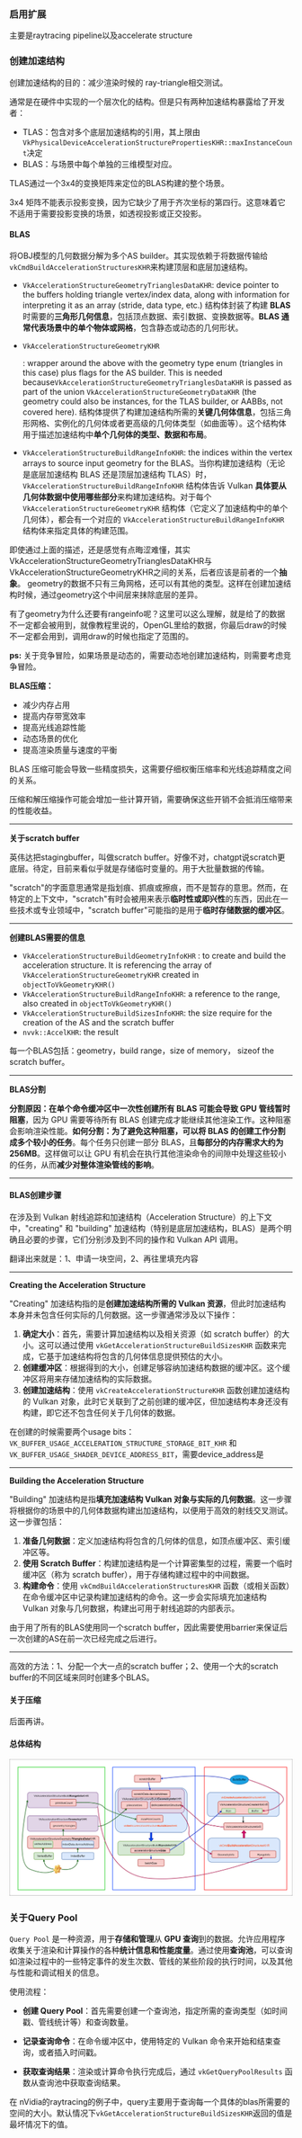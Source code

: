 ### 启用扩展

主要是raytracing pipeline以及accelerate structure



### 创建加速结构

创建加速结构的目的：减少渲染时候的 ray-triangle相交测试。

通常是在硬件中实现的一个层次化的结构。但是只有两种加速结构暴露给了开发者：

+ TLAS：包含对多个底层加速结构的引用，其上限由`VkPhysicalDeviceAccelerationStructurePropertiesKHR::maxInstanceCount`决定
+ BLAS：与场景中每个单独的三维模型对应。

TLAS通过一个3x4的变换矩阵来定位的BLAS构建的整个场景。

3x4 矩阵不能表示投影变换，因为它缺少了用于齐次坐标的第四行。这意味着它不适用于需要投影变换的场景，如透视投影或正交投影。



#### BLAS

将OBJ模型的几何数据分解为多个AS builder。其实现依赖于将数据传输给`vkCmdBuildAccelerationStructuresKHR`来构建顶层和底层加速结构。

- `VkAccelerationStructureGeometryTrianglesDataKHR`: device pointer to the buffers holding triangle vertex/index data, along with information for interpreting it as an array (stride, data type, etc.) 结构体封装了构建 **BLAS** 时需要的**三角形几何信息**，包括顶点数据、索引数据、变换数据等。**BLAS 通常代表场景中的单个物体或网格**，包含静态或动态的几何形状。

- `VkAccelerationStructureGeometryKHR`

  : wrapper around the above with the geometry type enum (triangles in this case) plus flags for the AS builder. This is needed because`VkAccelerationStructureGeometryTrianglesDataKHR` is passed as part of the union `VkAccelerationStructureGeometryDataKHR` (the geometry could also be instances, for the TLAS builder, or AABBs, not covered here). 结构体提供了构建加速结构所需的**关键几何体信息**，包括三角形网格、实例化的几何体或者更高级的几何体类型（如曲面等）。这个结构体用于描述加速结构中**单个几何体的类型、数据和布局**。

- `VkAccelerationStructureBuildRangeInfoKHR`: the indices within the vertex arrays to source input geometry for the BLAS。当你构建加速结构（无论是底层加速结构 BLAS 还是顶层加速结构 TLAS）时，`VkAccelerationStructureBuildRangeInfoKHR` 结构体告诉 Vulkan **具体要从几何体数据中使用哪些部分**来构建加速结构。对于每个 `VkAccelerationStructureGeometryKHR` 结构体（它定义了加速结构中的单个几何体），都会有一个对应的 `VkAccelerationStructureBuildRangeInfoKHR` 结构体来指定具体的构建范围。

即使通过上面的描述，还是感觉有点晦涩难懂，其实VkAccelerationStructureGeometryTrianglesDataKHR与VkAccelerationStructureGeometryKHR之间的关系，后者应该是前者的一个**抽象**。 geometry的数据不只有三角网格，还可以有其他的类型。这样在创建加速结构时候，通过geometry这个中间层来抹除底层的差异。

有了geometry为什么还要有rangeinfo呢？这里可以这么理解，就是给了的数据不一定都会被用到，就像教程里说的，OpenGL里给的数据，你最后draw的时候不一定都会用到，调用draw的时候也指定了范围的。

**ps:** 关于竞争冒险，如果场景是动态的，需要动态地创建加速结构，则需要考虑竞争冒险。

**BLAS压缩：**

+ 减少内存占用
+ 提高内存带宽效率
+ 提高光线追踪性能
+ 动态场景的优化
+ 提高渲染质量与速度的平衡

BLAS 压缩可能会导致一些精度损失，这需要仔细权衡压缩率和光线追踪精度之间的关系。

压缩和解压缩操作可能会增加一些计算开销，需要确保这些开销不会抵消压缩带来的性能收益。

---



**关于scratch buffer**

英伟达把stagingbuffer，叫做scratch buffer。好像不对，chatgpt说scratch更底层。待定，目前来看似乎就是存储临时变量的。用于大批量数据的传输。

"scratch"的字面意思通常是指划痕、抓痕或擦痕，而不是暂存的意思。然而，在特定的上下文中，"scratch"有时会被用来表示**临时性或即兴性**的东西，因此在一些技术或专业领域中，"scratch buffer"可能指的是用于**临时存储数据的缓冲区**。

---



**创建BLAS需要的信息**

+ `VkAccelerationStructureBuildGeometryInfoKHR` : to create and build the acceleration structure. It is referencing the array of `VkAccelerationStructureGeometryKHR` created in `objectToVkGeometryKHR()`
+ `VkAccelerationStructureBuildRangeInfoKHR`: a reference to the range, also created in `objectToVkGeometryKHR()`
+ `VkAccelerationStructureBuildSizesInfoKHR`: the size require for the creation of the AS and the scratch buffer
+ `nvvk::AccelKHR`: the result

每一个BLAS包括：geometry，build range，size of memory， sizeof the scratch buffer。

---



**BLAS分割**

**分割原因：**在单个命令缓冲区中一次性创建所有 BLAS 可能会**导致 GPU 管线暂时阻塞**，因为 GPU 需要等待所有 BLAS 创建完成才能继续其他渲染工作。这种阻塞会影响渲染性能。**如何分割：**为了避免这种阻塞，可以将 BLAS 的创建工作**分割成多个较小的任务**。每个任务只创建一部分 BLAS，且**每部分的内存需求大约为 256MB**。这样做可以让 GPU 有机会在执行其他渲染命令的间隙中处理这些较小的任务，从而**减少对整体渲染管线的影响**。

---



#### BLAS创建步骤

在涉及到 Vulkan 射线追踪和加速结构（Acceleration Structure）的上下文中，"creating" 和 "building" 加速结构（特别是底层加速结构，BLAS）是两个明确且必要的步骤，它们分别涉及到不同的操作和 Vulkan API 调用。

翻译出来就是：1、申请一块空间，2、再往里填充内容

---

**Creating the Acceleration Structure**

"Creating" 加速结构指的是**创建加速结构所需的 Vulkan 资源**，但此时加速结构本身并未包含任何实际的几何数据。这一步骤通常涉及以下操作：

1. **确定大小**：首先，需要计算加速结构以及相关资源（如 scratch buffer）的大小。这可以通过使用 `vkGetAccelerationStructureBuildSizesKHR` 函数来完成，它基于加速结构将包含的几何体信息提供预估的大小。
2. **创建缓冲区**：根据得到的大小，创建足够容纳加速结构数据的缓冲区。这个缓冲区将用来存储加速结构的实际数据。
3. **创建加速结构**：使用 `vkCreateAccelerationStructureKHR` 函数创建加速结构的 Vulkan 对象，此时它关联到了之前创建的缓冲区，但加速结构本身还没有构建，即它还不包含任何关于几何体的数据。

在创建的时候需要两个usage bits：`VK_BUFFER_USAGE_ACCELERATION_STRUCTURE_STORAGE_BIT_KHR` 和`VK_BUFFER_USAGE_SHADER_DEVICE_ADDRESS_BIT`，需要device_address是

---

**Building the Acceleration Structure**

"Building" 加速结构是指**填充加速结构 Vulkan 对象与实际的几何数据**。这一步骤将根据你的场景中的几何体数据构建出加速结构，以便用于高效的射线交叉测试。这一步骤包括：

1. **准备几何数据**：定义加速结构将包含的几何体的信息，如顶点缓冲区、索引缓冲区等。
2. **使用 Scratch Buffer**：构建加速结构是一个计算密集型的过程，需要一个临时缓冲区（称为 scratch buffer），用于存储构建过程中的中间数据。
3. **构建命令**：使用 `vkCmdBuildAccelerationStructuresKHR` 函数（或相关函数）在命令缓冲区中记录构建加速结构的命令。这一步会实际填充加速结构 Vulkan 对象与几何数据，构建出可用于射线追踪的内部表示。

由于用了所有的BLAS使用同一个scratch buffer，因此需要使用barrier来保证后一次创建的AS在前一次已经完成之后进行。

---

高效的方法：1、分配一个大一点的scratch buffer；2、使用一个大的scratch buffer的不同区域来同时创建多个BLAS。



#### 关于压缩

后面再讲。



#### 总体结构

![](./images/BLASBUILD.png)





### 关于Query Pool

`Query Pool` 是一种资源，用于**存储和管理**从 **GPU 查询**到的数据。允许应用程序收集关于渲染和计算操作的各种**统计信息和性能度量**。通过使用**查询池**，可以查询如渲染过程中的一些特定事件的发生次数、管线的某些阶段的执行时间，以及其他与性能和调试相关的信息。

使用流程：

+ **创建 Query Pool**：首先需要创建一个查询池，指定所需的查询类型（如时间戳、管线统计等）和查询数量。
+ **记录查询命令**：在命令缓冲区中，使用特定的 Vulkan 命令来开始和结束查询，或者插入时间戳。

+ **获取查询结果**：渲染或计算命令执行完成后，通过 `vkGetQueryPoolResults` 函数从查询池中获取查询结果。

在 nVidia的raytracing的例子中，query主要用于查询每一个具体的blas所需要的空间的大小。默认情况下`vkGetAccelerationStructureBuildSizesKHR`返回的值是最坏情况下的值。



